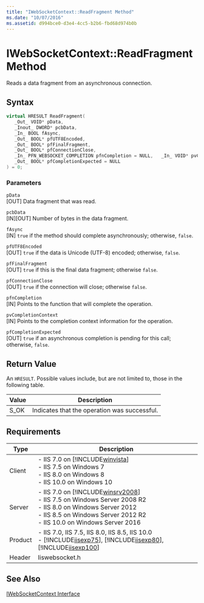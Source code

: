 ```yaml
---
title: "IWebSocketContext::ReadFragment Method"
ms.date: "10/07/2016"
ms.assetid: d994bce0-d3e4-4cc5-b2b6-fbd68d974b0b
---
```

# IWebSocketContext::ReadFragment Method
Reads a data fragment from an asynchronous connection.  
  
## Syntax  
  
```cpp  
virtual HRESULT ReadFragment(  
   _Out_ VOID* pData,  
   _Inout_ DWORD* pcbData,  
   _In_ BOOL fAsync,  
   _Out_ BOOL* pfUTF8Encoded,  
   _Out_ BOOL* pfFinalFragment,  
   _Out_ BOOL* pfConnectionClose,  
   _In_ PFN_WEBSOCKET_COMPLETION pfnCompletion = NULL,   _In_ VOID* pvCompletionContext = NULL,  
   _Out_ BOOL* pfCompletionExpected = NULL  
) = 0;  
```  
  
### Parameters  
 `pData`  
 [OUT] Data fragment that was read.  
  
 `pcbData`  
 [IN][OUT] Number of bytes in the data fragment.  
  
 `fAsync`  
 [IN] `true` if the method should complete asynchronously; otherwise, `false`.  
  
 `pfUTF8Encoded`  
 [OUT] `true` if the data is Unicode (UTF-8) encoded; otherwise, `false`.  
  
 `pfFinalFragment`  
 [OUT] `true` if this is the final data fragment; otherwise `false`.  
  
 `pfConnectionClose`  
 [OUT] `true` if the connection will close; otherwise `false`.  
  
 `pfnCompletion`  
 [IN] Points to the function that will complete the operation.  
  
 `pvCompletionContext`  
 [IN] Points to the completion context information for the operation.  
  
 `pfCompletionExpected`  
 [OUT] `true` if an asynchronous completion is pending for this call; otherwise, `false`.  
  
## Return Value  
 An `HRESULT`. Possible values include, but are not limited to, those in the following table.  
  
|Value|Description|  
|-----------|-----------------|  
|S_OK|Indicates that the operation was successful.|  
  
## Requirements  
  
|Type|Description|  
|----------|-----------------|  
|Client|-   IIS 7.0 on [!INCLUDE[winvista](../../wmi-provider/includes/winvista-md.md)]<br />-   IIS 7.5 on Windows 7<br />-   IIS 8.0 on Windows 8<br />-   IIS 10.0 on Windows 10|  
|Server|-   IIS 7.0 on [!INCLUDE[winsrv2008](../../wmi-provider/includes/winsrv2008-md.md)]<br />-   IIS 7.5 on Windows Server 2008 R2<br />-   IIS 8.0 on Windows Server 2012<br />-   IIS 8.5 on Windows Server 2012 R2<br />-   IIS 10.0 on Windows Server 2016|  
|Product|-   IIS 7.0, IIS 7.5, IIS 8.0, IIS 8.5, IIS 10.0<br />-   [!INCLUDE[iisexp75](../../web-development-reference/native-code-api-reference/includes/iisexp75-md.md)], [!INCLUDE[iisexp80](../../web-development-reference/native-code-api-reference/includes/iisexp80-md.md)], [!INCLUDE[iisexp100](../../web-development-reference/native-code-api-reference/includes/iisexp100-md.md)]|  
|Header|Iiswebsocket.h|  
  
## See Also  
 [IWebSocketContext Interface](../../web-development-reference/native-code-api-reference/iwebsocketcontext-interface.md)